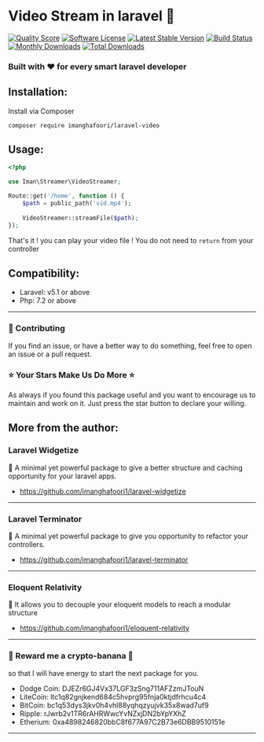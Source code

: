 # Video Stream in laravel 🎥 

<a href="https://scrutinizer-ci.com/g/imanghafoori1/laravel-video"><img src="https://img.shields.io/scrutinizer/g/imanghafoori1/laravel-video.svg?style=round-square" alt="Quality Score"></img></a>
[![Software License](https://img.shields.io/badge/license-MIT-blue.svg?style=round-square)](LICENSE.md)
[![Latest Stable Version](https://poser.pugx.org/imanghafoori/laravel-video/v/stable)](https://packagist.org/packages/imanghafoori/laravel-video)
[![Build Status](https://scrutinizer-ci.com/g/imanghafoori1/laravel-video/badges/build.png?b=master)](https://scrutinizer-ci.com/g/imanghafoori1/laravel-video/build-status/master)
[![Monthly Downloads](https://poser.pugx.org/imanghafoori/laravel-video/d/monthly)](https://packagist.org/packages/imanghafoori/laravel-video)
[![Total Downloads](https://poser.pugx.org/imanghafoori/laravel-video/downloads)](https://packagist.org/packages/imanghafoori/laravel-video)

### Built with :heart: for every smart laravel developer


## Installation:

Install via Composer

    composer require imanghafoori/laravel-video

## Usage:

```php
<?php

use Iman\Streamer\VideoStreamer;

Route::get('/home', function () {
    $path = public_path('vid.mp4');
    
    VideoStreamer::streamFile($path);
});

```

That's it ! you can play your video file !
You do not need to `return` from your controller

## Compatibility:

- Laravel: v5.1 or above
- Php: 7.2 or above

--------------------

### :raising_hand: Contributing 
If you find an issue, or have a better way to do something, feel free to open an issue or a pull request.

### :star: Your Stars Make Us Do More :star:
As always if you found this package useful and you want to encourage us to maintain and work on it. Just press the star button to declare your willing.



## More from the author:

### Laravel Widgetize

 :gem: A minimal yet powerful package to give a better structure and caching opportunity for your laravel apps.

- https://github.com/imanghafoori1/laravel-widgetize

-----------------

### Laravel Terminator

 :gem: A minimal yet powerful package to give you opportunity to refactor your controllers.

- https://github.com/imanghafoori1/laravel-terminator

-----------------

### Eloquent Relativity

:gem: It allows you to decouple your eloquent models to reach a modular structure

- https://github.com/imanghafoori1/eloquent-relativity

----------------

### 🍌 Reward me a crypto-banana 🍌
so that I will have energy to start the next package for you.

- Dodge Coin: DJEZr6GJ4Vx37LGF3zSng711AFZzmJTouN
- LiteCoin: ltc1q82gnjkend684c5hvprg95fnja0ktjdfrhcu4c4
- BitCoin: bc1q53dys3jkv0h4vhl88yqhqzyujvk35x8wad7uf9
- Ripple: rJwrb2v1TR6rAHRWwcYvNZxjDN2bYpYXhZ
- Etherium: 0xa4898246820bbC8f677A97C2B73e6DBB9510151e

--------------
